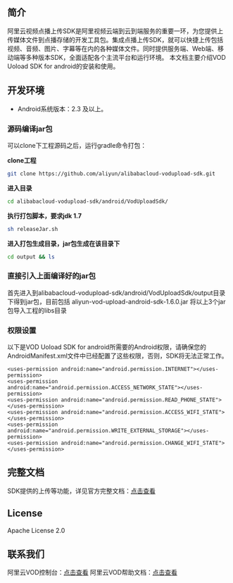 ## 简介
阿里云视频点播上传SDK是阿里视频云端到云到端服务的重要一环，为您提供上传媒体文件到点播存储的开发工具包。集成点播上传SDK，就可以快捷上传包括视频、音频、图片、字幕等在内的各种媒体文件。同时提供服务端、Web端、移动端等多种版本SDK，全面适配各个主流平台和运行环境。
本文档主要介绍VOD Uoload SDK for android的安装和使用。

## 开发环境
- Android系统版本：2.3 及以上。


### 源码编译jar包
可以clone下工程源码之后，运行gradle命令打包：

**clone工程**
```bash
git clone https://github.com/aliyun/alibabacloud-vodupload-sdk.git
```
**进入目录**
```bash
cd alibabacloud-vodupload-sdk/android/VodUploadSdk/
```
**执行打包脚本，要求jdk 1.7**
```bash
sh releaseJar.sh
```
**进入打包生成目录，jar包生成在该目录下**
```bash
cd output && ls
```


### 直接引入上面编译好的jar包
首先进入到alibabacloud-vodupload-sdk/android/VodUploadSdk/output目录下得到jar包，目前包括 aliyun-vod-upload-android-sdk-1.6.0.jar
将以上3个jar包导入工程的libs目录


### 权限设置
以下是VOD Uoload SDK for android所需要的Android权限，请确保您的AndroidManifest.xml文件中已经配置了这些权限，否则，SDK将无法正常工作。

```
<uses-permission android:name="android.permission.INTERNET"></uses-permission>
<uses-permission android:name="android.permission.ACCESS_NETWORK_STATE"></uses-permission>
<uses-permission android:name="android.permission.READ_PHONE_STATE"></uses-permission>
<uses-permission android:name="android.permission.ACCESS_WIFI_STATE"></uses-permission>
<uses-permission android:name="android.permission.WRITE_EXTERNAL_STORAGE"></uses-permission>
<uses-permission android:name="android.permission.CHANGE_WIFI_STATE"></uses-permission>
```

## 完整文档
SDK提供的上传等功能，详见官方完整文档：[点击查看](https://help.aliyun.com/document_detail/62955.html)


## License
Apache License 2.0


## 联系我们
阿里云VOD控制台：[点击查看](https://vod.console.aliyun.com)
阿里云VOD帮助文档：[点击查看](https://help.aliyun.com/product/29932.html)
